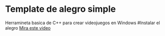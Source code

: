 # Template de alegro simple
Herramineta basica de C++ para crear videojuegos en Windows
#Instalar el alegro
[Mira este video](https://www.youtube.com/watch?v=xjQHQzhmOQ8)
